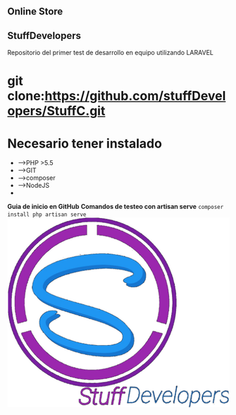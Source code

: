 ## Online Store
## StuffDevelopers
Repositorio del primer test de desarrollo en equipo utilizando LARAVEL
# git clone:https://github.com/stuffDevelopers/StuffC.git #
# Necesario tener instalado #
* -->PHP >5.5
* -->GIT  
* -->composer
* -->NodeJS
* 
**Guia de inicio en GitHub**
**Comandos de testeo con artisan serve**
`composer install
php artisan serve`
![Figura 13.4][6]

 [6]: public/images/stuff.png
